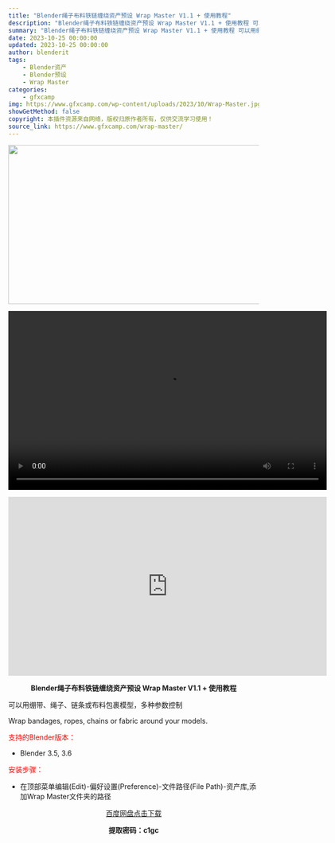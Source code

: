 ```yaml
---
title: "Blender绳子布料铁链缠绕资产预设 Wrap Master V1.1 + 使用教程"
description: "Blender绳子布料铁链缠绕资产预设 Wrap Master V1.1 + 使用教程 可以用绷带、绳子、链条或布料包裹模型，多种参数控制 Wrap bandages, ropes, chains o..."
summary: "Blender绳子布料铁链缠绕资产预设 Wrap Master V1.1 + 使用教程 可以用绷带、绳子、链条或布料包裹模型，多种参数控制 Wrap bandages, ropes, chains o..."
date: 2023-10-25 00:00:00
updated: 2023-10-25 00:00:00
author: blenderit
tags: 
    - Blender资产
    - Blender预设
    - Wrap Master
categories:
    - gfxcamp
img: https://www.gfxcamp.com/wp-content/uploads/2023/10/Wrap-Master.jpg
showGetMethod: false
copyright: 本插件资源来自网络，版权归原作者所有，仅供交流学习使用！
source_link: https://www.gfxcamp.com/wrap-master/
---
```

<div><p><img decoding="async" class="aligncenter size-full wp-image-115961" src="https://www.gfxcamp.com/wp-content/uploads/2023/10/Wrap-Master.jpg" data-src="https://www.gfxcamp.com/wp-content/uploads/2023/10/Wrap-Master.jpg" alt="" width="640" height="320" data-srcset="https://www.gfxcamp.com/wp-content/uploads/2023/10/Wrap-Master.jpg 640w, https://www.gfxcamp.com/wp-content/uploads/2023/10/Wrap-Master-150x75.jpg 150w" data-sizes="(max-width: 640px) 100vw, 640px"><br>
</p><center><div style="width: 640px;" class="wp-video"><!--[if lt IE 9]><script>document.createElement('video');</script><![endif]-->
<video class="wp-video-shortcode" id="video-115960-1" width="640" height="360" preload="true" controls="controls"><source type="video/mp4" src="http://cloud.video.taobao.com/play/u/null/p/1/e/6/t/1/433312224698.mp4?_=1"></source><a href="http://cloud.video.taobao.com/play/u/null/p/1/e/6/t/1/433312224698.mp4">http://cloud.video.taobao.com/play/u/null/p/1/e/6/t/1/433312224698.mp4</a></video></div></center><p style="text-align: center;"><iframe loading="lazy" src="https://player.youku.com/embed/XNjEyNDkxMjgwOA==" width="640" height="360" frameborder="0" allowfullscreen="allowfullscreen" data-mce-fragment="1"></iframe></p><p style="text-align: center;"><strong>Blender绳子布料铁链缠绕资产预设 Wrap Master V1.1 + 使用教程</strong></p><p>可以用绷带、绳子、链条或布料包裹模型，多种参数控制</p><p>Wrap bandages, ropes, chains or fabric around your models.</p><p style="text-align: left;"><span style="color: #ff0000;">支持的Blender版本：</span></p><ul>
<li style="text-align: left;">Blender 3.5, 3.6</li>
</ul><p style="text-align: left;"><span style="color: #ff0000;">安装步骤：</span></p><ul>
<li>在顶部菜单编辑(Edit)-偏好设置(Preference)-文件路径(File Path)-资产库,添加Wrap Master文件夹的路径</li>
</ul><p style="text-align: center;"><a class="maxbutton-3 maxbutton maxbutton-baidu" target="_blank" rel="noopener" href="https://pan.baidu.com/s/1LHS7PAFdFCjqf-02A6tkDQ?pwd=c1gc"><span class="mb-text">百度网盘点击下载</span></a></p><p style="text-align: center;"><strong>提取密码：c1gc</strong></p></div>